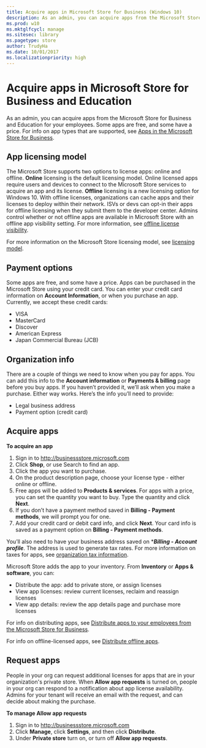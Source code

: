 ```yaml
---
title: Acquire apps in Microsoft Store for Business (Windows 10)
description: As an admin, you can acquire apps from the Microsoft Store for Business for your employees. Some apps are free, and some have a price. For info on app types that are supported, see Apps in the Microsoft Store for Business.
ms.prod: w10
ms.mktglfcycl: manage
ms.sitesec: library
ms.pagetype: store
author: TrudyHa
ms.date: 10/01/2017
ms.localizationpriority: high
---
```


# Acquire apps in Microsoft Store for Business and Education
As an admin, you can acquire apps from the Microsoft Store for Business and Education for your employees. Some apps are free, and some have a price. For info on app types that are supported, see [Apps in the Microsoft Store for Business](apps-in-microsoft-store-for-business.md).

## App licensing model
The Microsoft Store supports two options to license apps: online and offline. **Online** licensing is the default licensing model. Online licensed apps require users and devices to connect to the Microsoft Store services to acquire an app and its license. **Offline** licensing is a new licensing option for Windows 10. With offline licenses, organizations can cache apps and their licenses to deploy within their network. ISVs or devs can opt-in their apps for offline licensing when they submit them to the developer center. Admins control whether or not offline apps are available in Microsoft Store with an offline app visibility setting. For more information, see [offline license visibility](https://docs.microsoft.com/microsoft-store/update-microsoft-store-for-business-account-settings#offline-licensing). 

For more information on the Microsoft Store licensing model, see [licensing model](https://docs.microsoft.com/microsoft-store/apps-in-microsoft-store-for-business#licensing-model).

## Payment options
Some apps are free, and some have a price. Apps can be purchased in the Microsoft Store using your credit card. You can enter your credit card information on **Account Information**, or when you purchase an app. Currently, we accept these credit cards:
- VISA 
- MasterCard 
- Discover 
- American Express 
- Japan Commercial Bureau (JCB)

## Organization info
There are a couple of things we need to know when you pay for apps. You can add this info to the **Account information** or **Payments & billing** page before you buy apps. If you haven’t provided it, we’ll ask when you make a purchase. Either way works. Here’s the info you’ll need to provide:
- Legal business address
- Payment option (credit card)

## Acquire apps
**To acquire an app**  
1.	Sign in to http://businessstore.microsoft.com
2.	Click **Shop**, or use Search to find an app. 
3.	Click the app you want to purchase. 
4.	On the product description page, choose your license type - either online or offline. 
5.  Free apps will be added to **Products & services**. For apps with a price, you can set the quantity you want to buy. Type the quantity and click **Next**.
6.	If you don’t have a payment method saved in **Billing - Payment methods**, we will prompt you for one.
7.	Add your credit card or debit card info, and click **Next**. Your card info is saved as a payment option on **Billing - Payment methods**.

You’ll also need to have your business address saved on ****Billing - Account profile***. The address is used to generate tax rates. For more information on taxes for apps, see [organization tax information](https://docs.microsoft.com/microsoft-store/update-microsoft-store-for-business-account-settings#organization-tax-information). 

Microsoft Store adds the app to your inventory. From **Inventory** or **Apps & software**, you can:
- Distribute the app: add to private store, or assign licenses
- View app licenses: review current licenses, reclaim and reassign licenses
- View app details: review the app details page and purchase more licenses

For info on distributing apps, see [Distribute apps to your employees from the Microsoft Store for Business](distribute-apps-to-your-employees-microsoft-store-for-business.md).

For info on offline-licensed apps, see [Distribute offline apps](distribute-offline-apps.md).

## Request apps
People in your org can request additional licenses for apps that are in your organization's private store. When **Allow app requests** is turned on, people in your org can respond to a notification about app license availability. Admins for your tenant will receive an email with the request, and can decide about making the purchase. 

**To manage Allow app requests**
1. Sign in to http://businessstore.microsoft.com
2. Click **Manage**, click **Settings**, and then click **Distribute**. 
3. Under **Private store** turn on, or turn off **Allow app requests**. 
